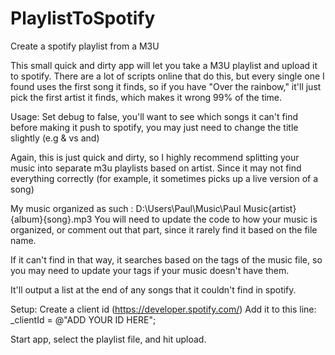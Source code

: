 # PlaylistToSpotify
Create a spotify playlist from a M3U


This small quick and dirty app will let you take a M3U playlist and upload it to spotify.
There are a lot of scripts online that do this, but every single one I found uses the first song it finds, so if you have "Over the rainbow,"
it'll just pick the first artist it finds, which makes it wrong 99% of the time.

Usage:
Set debug to false, you'll want to see which songs it can't find before making it push to spotify, you may just need to change the title slightly (e.g & vs and)

Again, this is just quick and dirty, so I highly recommend splitting your music into separate m3u playlists based on artist. Since it may not
find everything correctly (for example, it sometimes picks up a live version of a song)

My music organized as such : D:\Users\Paul\Music\Paul Music\{artist}\{album}\{song}.mp3
You will need to update the code to how your music is organized, or comment out that part, since it rarely find it based on the file name.

If it can't find in that way, it searches based on the tags of the music file, so you may need to update your tags if your music doesn't have them.

It'll output a list at the end of any songs that it couldn't find in spotify.

Setup: 
Create a client id (https://developer.spotify.com/)
Add it to this line: _clientId = @"ADD YOUR ID HERE";

Start app, select the playlist file, and hit upload.

